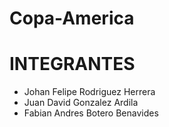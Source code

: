 # Copa-America
# INTEGRANTES

- Johan Felipe Rodriguez Herrera
- Juan David Gonzalez Ardila
- Fabian Andres Botero Benavides


